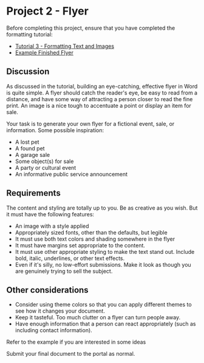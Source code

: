 # Project 2 - Flyer

Before completing this project, ensure that you have completed the formatting tutorial:

* [Tutorial 3 - Formatting Text and Images](tutorial_formatting_images.md)
* [Example Finished Flyer](https://s3.amazonaws.com/lltc-itech/word_resources/ITECH100/tutorial3.pdf)

## Discussion

As discussed in the tutorial, building an eye-catching, effective flyer in Word is quite simple. A flyer should catch the reader's eye, be easy to read from a distance, and have some way of attracting a person closer to read the fine print. An image is a nice tough to accentuate a point or display an item for sale.

Your task is to generate your own flyer for a fictional event, sale, or information. Some possible inspiration:

* A lost pet
* A found pet
* A garage sale
* Some object(s) for sale
* A party or cultural event
* An informative public service announcement

## Requirements

The content and styling are totally up to you. Be as creative as you wish. But it must have the following features:

* An image with a style applied
* Appropriately sized fonts, other than the defaults, but legible
* It must use both text colors and shading somewhere in the flyer
* It must have margins set appropriate to the content.
* It must use other appropriate styling to make the text stand out. Include bold, italic, underlines, or other text effects.
* Even if it's silly, no low-effort submissions. Make it look as though you are genuinely trying to sell the subject.

## Other considerations

* Consider using theme colors so that you can apply different themes to see how it changes your document.
* Keep it tasteful. Too much clutter on a flyer can turn people away.
* Have enough information that a person can react appropriately (such as including contact information).

Refer to the example if you are interested in some ideas

Submit your final document to the portal as normal.
